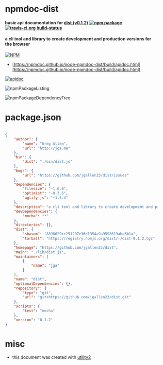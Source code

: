 # npmdoc-dist

#### basic api documentation for  [dist (v0.1.2)](https://github.com/jgallen23/dist)  [![npm package](https://img.shields.io/npm/v/npmdoc-dist.svg?style=flat-square)](https://www.npmjs.org/package/npmdoc-dist) [![travis-ci.org build-status](https://api.travis-ci.org/npmdoc/node-npmdoc-dist.svg)](https://travis-ci.org/npmdoc/node-npmdoc-dist)

#### a cli tool and library to create development and production versions for the browser

[![NPM](https://nodei.co/npm/dist.png?downloads=true&downloadRank=true&stars=true)](https://www.npmjs.com/package/dist)

- [https://npmdoc.github.io/node-npmdoc-dist/build/apidoc.html](https://npmdoc.github.io/node-npmdoc-dist/build/apidoc.html)

[![apidoc](https://npmdoc.github.io/node-npmdoc-dist/build/screenCapture.buildCi.browser.%252Ftmp%252Fbuild%252Fapidoc.html.png)](https://npmdoc.github.io/node-npmdoc-dist/build/apidoc.html)

![npmPackageListing](https://npmdoc.github.io/node-npmdoc-dist/build/screenCapture.npmPackageListing.svg)

![npmPackageDependencyTree](https://npmdoc.github.io/node-npmdoc-dist/build/screenCapture.npmPackageDependencyTree.svg)



# package.json

```json

{
    "author": {
        "name": "Greg Allen",
        "url": "http://jga.me"
    },
    "bin": {
        "dist": "./bin/dist.js"
    },
    "bugs": {
        "url": "https://github.com/jgallen23/dist/issues"
    },
    "dependencies": {
        "filesize": "~1.6.6",
        "optimist": "~0.3.5",
        "uglify-js": "~1.3.4"
    },
    "description": "a cli tool and library to create development and production versions for the browser",
    "devDependencies": {
        "mocha": "*"
    },
    "directories": {},
    "dist": {
        "shasum": "8898629cc251297e36d1354a9a9598619aba5b1a",
        "tarball": "https://registry.npmjs.org/dist/-/dist-0.1.2.tgz"
    },
    "homepage": "https://github.com/jgallen23/dist",
    "main": "./lib/dist.js",
    "maintainers": [
        {
            "name": "jga"
        }
    ],
    "name": "dist",
    "optionalDependencies": {},
    "repository": {
        "type": "git",
        "url": "git+https://github.com/jgallen23/dist.git"
    },
    "scripts": {
        "test": "mocha"
    },
    "version": "0.1.2"
}
```



# misc
- this document was created with [utility2](https://github.com/kaizhu256/node-utility2)
